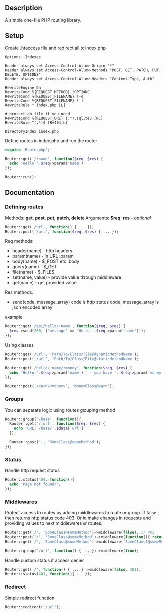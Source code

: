 ## Description

A simple one-file PHP routing library.

## Setup

Create .htaccess file and redirect all to index.php

```htaccess
Options -Indexes

Header always set Access-Control-Allow-Origin "*"
Header always set Access-Control-Allow-Methods "POST, GET, PATCH, PUT, DELETE, OPTIONS"
Header always set Access-Control-Allow-Headers "Content-Type, Auth"

RewriteEngine On
RewriteCond %{REQUEST_METHOD} !OPTIONS
RewriteCond %{REQUEST_FILENAME} !-d
RewriteCond %{REQUEST_FILENAME} !-f
RewriteRule ^ index.php [L]

# protect db file if you need
RewriteCond %{REQUEST_URI} (.*).sqlite3 [NC]
RewriteRule ^(.*)$ [R=404,L]

DirectoryIndex index.php
```

Define routes in index.php and run the router

```php
require 'Route.php';

Router::get('/:name', function($req, $res) {
  echo 'Hello '.$req->param('name');
});

Router::run();
```

## Documentation

### Defining routes

Methods: **get**, **post**, **put**, **patch**, **delete**
Arguments: **$req**, **res** - *optional*

```php
Router::get('/url', function() { ... });
Router::post('/url', function($req, $res) { ... });
```

Req methods:
- header(name) - http headers
- param(name) - in URL :param
- body(name) - $_POST etc. body
- query(name) - $_GET
- file(name) - $_FILES
- set(name, value) - provide value through middleware
- get(name) - get provided value

Res methods:
- send(code, message_array)
code is http status code, message_array is json encoded array

example
```php
Router::get('/api/hello/:name', function($req, $res) {
  $res->send(200, ['message' => 'Hello '.$req->param('name')]);
});
```

Using classes

```php
Router::get('/url', 'Path/To/Class/File@dynamicMethodName');
Router::post('/url', 'Path/To/Class/File@staticMethodName');
```

```php
Router::get('/hello/:name/:money', function($req, $res) {
  echo 'Hello '.$req->param('name').' - you have '. $req->param('money').'$!';
});

Router::post('/earn/<money>', 'MoneyClass@earn');
```

### Groups

You can separate logic using routes grouping method

```php
Router::group('/base', function(){
  Router::get('/:url', function($req, $res) {
    echo 'URL: /base/'.$data['url'];
  });

  Router::post('', 'SomeClass@someMethod');
});
```

### Status

Handle http request status

```php
Router::status(404, function(){
  echo 'Page not found!';
});
```

### Middlewares

Protect access to routes by adding middlewares to route or group. If false then returns http status code 403.
Or to make changes in requests and providing values to next middlewares or routes.

```php
Router::get('/', 'SomeClass@someMethod')->middleware(false); // 403
Router::post('/', 'SomeClass@someMethod')->middleware(function(){ return true; });
Router::get('/', 'SomeClass@someMethod')->middleware('SomeClass1@someMethod')->middleware('SomeClass2@someMethod');

Router::group('/url', function() { ... })->middleware(true);
```

Handle custom status if access denied

```php
Router::get('/', function() { ... })->middleware(false, 401);
Router::status(401, function(){ ... });
```

### Redirect

Simple redirect function

```php
Router::redirect('/url');
```
